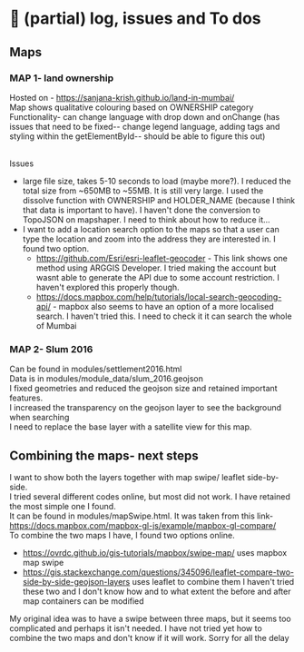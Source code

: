 # 🚀 (partial) log, issues and To dos

## Maps
### MAP 1- land ownership
Hosted on - https://sanjana-krish.github.io/land-in-mumbai/ <br>
Map shows qualitative colouring based on OWNERSHIP category <br>
Functionality- can change language with drop down and onChange (has issues that need to be fixed-- change legend language, adding tags and styling within the getElementById-- should be able to figure this out) <br><br>

Issues
- large file size, takes 5-10 seconds to load (maybe more?). I reduced the total size from ~650MB to ~55MB. It is still very large. I used the dissolve function with OWNERSHIP and HOLDER_NAME (because I think that data is important to have). I haven't done the conversion to TopoJSON on mapshaper. I need to think about how to reduce it...
- I want to add a location search option to the maps so that a user can type the location and zoom into the address they are interested in. I found two option. 
  - https://github.com/Esri/esri-leaflet-geocoder - This link shows one method using ARGGIS Developer. I tried making the account but wasnt able to  generate the API due to some account restriction. I haven't explored this properly though. 
  - https://docs.mapbox.com/help/tutorials/local-search-geocoding-api/ - mapbox also seems to have an option of a more localised search. I haven't tried this. I need to check it it can search the whole of Mumbai

### MAP 2- Slum 2016
Can be found in modules/settlement2016.html <br>
Data is in modules/module_data/slum_2016.geojson <br>
I fixed geometries and reduced the geojson size and retained important features. <br> 
I increased the transparency on the geojson layer to see the background when searching <br>
I need to replace the base layer with a satellite view for this map. <br>

## Combining the maps- next steps
I want to show both the layers together with map swipe/ leaflet side-by-side. <br>
I tried several different codes online, but most did not work. I have retained the most simple one I found. <br>
It can be found in modules/mapSwipe.html. It was taken from this link- https://docs.mapbox.com/mapbox-gl-js/example/mapbox-gl-compare/
<br>
To combine the two maps I have, I found two options online. 
- https://ovrdc.github.io/gis-tutorials/mapbox/swipe-map/ uses mapbox map swipe
- https://gis.stackexchange.com/questions/345096/leaflet-compare-two-side-by-side-geojson-layers uses leaflet to combine them
I haven't tried these two and I don't know how and to what extent the before and after map containers can be modified

My original idea was to have a swipe between three maps, but it seems too complicated and perhaps it isn't needed. 
I have not tried yet how to combine the two maps and don't know if it will work. Sorry for all the delay
